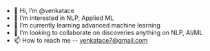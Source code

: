 - 👋 Hi, I’m @venkatace
- 👀 I’m interested in NLP, Applied ML
- 🌱 I’m currently learning advanced machine learning
- 💞️ I’m looking to collaborate on discoveries anything on NLP, AI/ML
- 📫 How to reach me -- venkatace7@gmail.com

<!---
venkatace/venkatace is a ✨ special ✨ repository because its `README.md` (this file) appears on your GitHub profile.
You can click the Preview link to take a look at your changes.
--->
